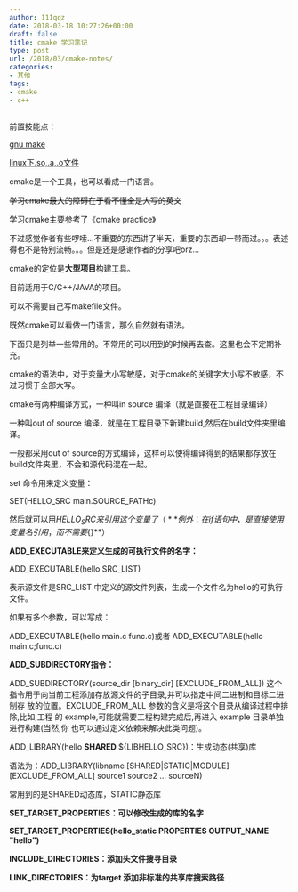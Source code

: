 ```yaml
---
author: 111qqz
date: 2018-03-18 10:27:26+00:00
draft: false
title: cmake 学习笔记
type: post
url: /2018/03/cmake-notes/
categories:
- 其他
tags:
- cmake
- c++
---
```


前置技能点：

[gnu make](https://www.gnu.org/software/make/)

[linux下.so,.a,.o文件](https://111qqz.com/wordpress/2018/03/linux-%E4%B8%8B-o-%E6%96%87%E4%BB%B6%EF%BC%8C-a%E6%96%87%E4%BB%B6%EF%BC%8C-so%E6%96%87%E4%BB%B6/)

cmake是一个工具，也可以看成一门语言。

<del>学习cmake最大的障碍在于看不懂全是大写的英文</del>

学习cmake主要参考了《cmake practice》

不过感觉作者有些啰嗦...不重要的东西讲了半天，重要的东西却一带而过。。。表述得也不是特别流畅。。。但是还是感谢作者的分享吧orz...

<!-- more -->

cmake的定位是**大型项目**构建工具。

目前适用于C/C++/JAVA的项目。

可以不需要自己写makefile文件。

既然cmake可以看做一门语言，那么自然就有语法。

下面只是列举一些常用的。不常用的可以用到的时候再去查。这里也会不定期补充。

cmake的语法中，对于变量大小写敏感，对于cmake的关键字大小写不敏感，不过习惯于全部大写。

cmake有两种编译方式，一种叫in source 编译（就是直接在工程目录编译）

一种叫out of source 编译，就是在工程目录下新建build,然后在build文件夹里编译。

一般都采用out of source的方式编译，这样可以使得编译得到的结果都存放在build文件夹里，不会和源代码混在一起。

set 命令用来定义变量：

SET(HELLO_SRC main.SOURCE_PATHc)

然后就可以用${HELLO_SRC}　来引用这个变量了（**例外：在if语句中，是直接使用变量名引用，而不需要${}**）

**ADD_EXECUTABLE来定义生成的可执行文件的名字：**

ADD_EXECUTABLE(hello SRC_LIST)

表示源文件是SRC_LIST 中定义的源文件列表，生成一个文件名为hello的可执行文件。

如果有多个参数，可以写成：

ADD_EXECUTABLE(hello main.c func.c)或者
ADD_EXECUTABLE(hello main.c;func.c)

**ADD_SUBDIRECTORY指令：**

ADD_SUBDIRECTORY(source_dir [binary_dir] [EXCLUDE_FROM_ALL])
这个指令用于向当前工程添加存放源文件的子目录,并可以指定中间二进制和目标二进制存
放的位置。EXCLUDE_FROM_ALL 参数的含义是将这个目录从编译过程中排除,比如,工程
的 example,可能就需要工程构建完成后,再进入 example 目录单独进行构建(当然,你
也可以通过定义依赖来解决此类问题)。



ADD_LIBRARY(hello **SHARED** ${LIBHELLO_SRC})：生成动态(共享)库

语法为：ADD_LIBRARY(libname
[SHARED|STATIC|MODULE]
[EXCLUDE_FROM_ALL]
source1 source2 ... sourceN)

常用到的是SHARED动态库，STATIC静态库

**SET_TARGET_PROPERTIES：可以修改生成的库的名字**

**SET_TARGET_PROPERTIES(hello_static PROPERTIES OUTPUT_NAME "hello")**

**INCLUDE_DIRECTORIES：添加头文件搜寻目录**

**LINK_DIRECTORIES：为target 添加非标准的共享库搜索路径**




































